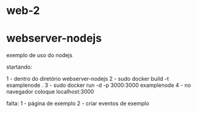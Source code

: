 # web-2

# webserver-nodejs

exemplo de uso do nodejs

startando:

 1 - dentro do diretório webserver-nodejs
 2 - sudo docker build -t examplenode .
 3 - sudo docker run -d -p 3000:3000 examplenode
 4 - no navegador coloque localhost:3000

falta:
 1 - página de exemplo
 2 - criar eventos de exemplo
